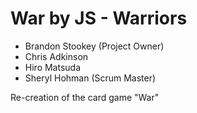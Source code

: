 # War by JS - Warriors

- Brandon Stookey (Project Owner)
- Chris Adkinson
- Hiro Matsuda
- Sheryl Hohman   (Scrum Master)

Re-creation of the card game "War"
